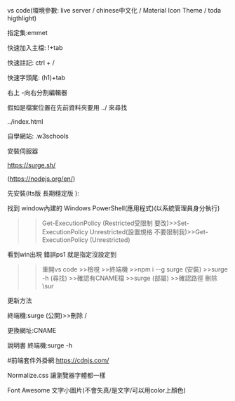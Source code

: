 vs code(環境參數: live server / chinese中文化 / Material Icon Theme / toda higthlight)

指定集:emmet

快速加入主檔: !+tab

快速註記: ctrl + /

快速字頭尾: (h1)+tab

右上 -向右分割編輯器

假如是檔案位置在先前資料夾要用 ../ 來尋找

../index.html

自學網站: .w3schools

安裝伺服器

https://surge.sh/ 

(https://nodejs.org/en/)

先安裝(lts版 長期穩定版 ):

找到 window內建的	Windows PowerShell(應用程式)(以系統管理員身分執行)

>>Get-ExecutionPolicy (Restricted受限制 要改)>>Set-ExecutionPolicy Unrestricted(設置規格 不要限制我)>>Get-ExecutionPolicy (Unrestricted)

看到win出現 錯誤ps1 就是指定沒設定到

>>重開vs code >>檢視 >>終端機 >>npm i --g surge (安裝) >>surge -h (尋找) >>確認有CNAME檔 >>surge (部屬) >>確認路徑 刪除\sur

更新方法

終端機:surge	(公開)>>刪除 /

更換網址:CNAME

說明書 終端機:surge -h

#前端套件外掛網:https://cdnjs.com/

Normalize.css 讓瀏覽器字體都一樣 

Font Awesome 文字小圖片(不會失真/是文字/可以用color上顏色)



